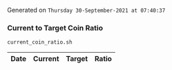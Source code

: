 Generated on `Thursday 30-September-2021 at 07:40:37`

### Current to Target Coin Ratio
`current_coin_ratio.sh`

Date|Current|Target|Ratio
---|---|---|---
